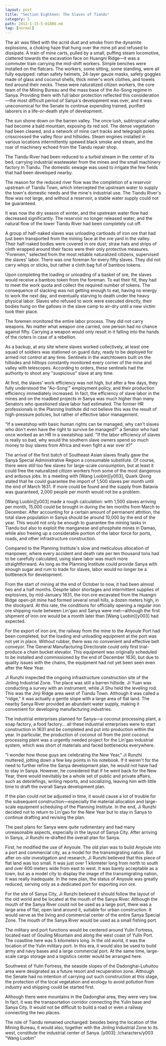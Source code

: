 ```yaml
---
layout: post
title: "Section Eighteen: The Slaves of Tiandu"
category: 5
path: 2012-1-15-5-01800.md
tag: [normal]
---
```


The air was filled with the acrid dust and smoke from the dynamite explosions, a choking haze that hung over the mine pit and refused to dissipate. A train of mine carts, pulled by a small, puffing steam locomotive, clattered towards the excavation face on Huangni Ridge—it was a commuter train carrying the mid-shift workers. Simple benches were installed on the flatcars. The workers, some sitting, some standing, were all fully equipped: rattan safety helmets, 24-layer gauze masks, safety goggles made of glass and coconut shells, thick miner's work clothes, and towels tied around their necks. These were naturalized citizen workers, the core team of the Mining Bureau and the mass base of the Ao-Song regime in Sanya. Providing them with full labor protection reflected this consideration—the most difficult period of Sanya's development was over, and it was uneconomical for the Senate to continue expending trained, purified laborers in a life-or-death style of development.

The sun shone down on the barren valley. The once lush, subtropical valley had become a bald mountain, exposing its red soil. The dense vegetation had been cleared, and a network of mine cart tracks and telegraph poles crisscrossed the valley floor and hillsides. Steam engines installed in various locations intermittently spewed black smoke and steam, and the roar of machinery echoed from the Tiandu repair shop.

The Tiandu River had been reduced to a turbid stream in the center of its bed, carrying industrial wastewater from the mines and the small machinery factory in Tiandu. The domestic sewage was used to irrigate the few fields that had been developed nearby.

The reason for the reduced river flow was the completion of a reservoir upstream of Tiandu Town, which intercepted the upstream water to supply the town's domestic needs and the mine's industrial use. The Tiandu River's flow was not large, and without a reservoir, a stable water supply could not be guaranteed.

It was now the dry season of winter, and the upstream water flow had decreased significantly. The reservoir no longer released water, and the natural flow of the lower Tiandu River had been completely cut off.

A group of half-naked slaves was unloading cartloads of iron ore that had just been transported from the mining face at the ore yard in the valley. Their half-naked bodies were covered in ore dust; straw hats and strips of cloth wrapped around their faces were their only protective measures. "Foremen," selected from the most reliable naturalized citizens, supervised the slaves' labor. There was one foreman for every fifty slaves. They did not carry whips or sticks, but rather a cloth bag full of bamboo tokens.

Upon completing the loading or unloading of a basket of ore, the slaves would receive a bamboo token from the foreman. To eat their fill, they had to meet the work quota and collect the required number of tokens. The consequence of slacking was not getting enough to eat, having no energy to work the next day, and eventually starving to death under the heavy physical labor. Slaves who refused to work were executed directly, their bodies hung on the gallows in the slave camp to air-dry until a new victim took their place.

The foremen monitored the entire labor process. They did not carry weapons. No matter what weapon one carried, one person had no chance against fifty. Carrying a weapon would only result in it falling into the hands of the rioters in case of a rebellion.

As a backup, at any site where slaves worked collectively, at least one squad of soldiers was stationed on guard duty, ready to be deployed for armed riot control at any time. Sentinels in the watchtowers built on the hillsides and hilltops constantly monitored every corner of the mine and valley with telescopes. According to orders, these sentinels had the authority to shoot any "suspicious" slave at any time.

At first, the slaves' work efficiency was not high, but after a few days, they fully understood the "Ao-Song'" employment policy, and their production efficiency immediately increased. In fact, the efficiency of slave labor in the mines and on the roadbed projects in Sanya was much higher than many Senators who questioned slave labor had estimated. The former HR professionals in the Planning Institute did not believe this was the result of high-pressure policies, but rather of effective labor management.

"If a sweatshop with basic human rights can be managed, why can't slaves who don't even have the right to survive be managed?" a Senator who had once worked as an HR in a sweatshop said. "If the labor efficiency of slaves is really so bad, why would the southern slave owners spend so much money to buy slaves from Africa and even fight a war over it?"

The arrival of the first batch of Southeast Asian slaves finally gave the Sanya Special Administrative Region a consumable substitute. Of course, there were still too few slaves for large-scale consumption, but at least it could free the naturalized citizen workers from some of the most dangerous and arduous jobs. In a meeting with [Wang Luobin][y003], Quark Qiong stated that he could guarantee the import of 1,500 slaves per month until the end of March 1631. If more could be found and the supply from Batavia was guaranteed, 2,000 people per month would not be a problem.

[Wang Luobin][y003] made a rough calculation: with 1,500 slaves arriving per month, 15,000 could be brought in during the ten months from March to December. After accounting for a certain amount of permanent attrition, the total slave population in Sanya should be around 10,000 by the end of the year. This would not only be enough to guarantee the mining tasks in Tiandu but also to exploit the manganese and phosphate mines in Damao, while also freeing up a considerable portion of the labor force for ports, roads, and other infrastructure construction.

Compared to the Planning Institute's slow and meticulous allocation of manpower, where every accident and death rate per ten thousand tons had to be carefully calculated, using slave labor was much more straightforward. As long as the Planning Institute could provide Sanya with enough sugar and rum to trade for slaves, labor would no longer be a bottleneck for development.

From the start of mining at the end of October to now, it had been almost two and a half months. Despite labor shortages and intermittent supplies of explosives, by mid-January 1631, the iron ore excavated from the Huangni Ridge open-pit mine had formed several small hills, a dozen meters high, in the stockyard. At this rate, the conditions for officially opening a regular iron ore shipping route between Lin'gao and Sanya were met—although the first shipment of iron ore would be a month later than [Wang Luobin][y003] had expected.

For the export of iron ore, the railway from the mine to the Anyoule Port had been completed, but the loading and unloading equipment at the port was not yet in place. Without rubber, there was no convenient and effective belt conveyor. The General Manufacturing Directorate could only first trial-produce a chain bucket elevator. This equipment was originally scheduled to be installed and commissioned by the end of December 1630, but due to quality issues with the chains, the equipment had not yet been seen even after the New Year.

Ji Runzhi inspected the ongoing infrastructure construction site of the Jinling Industrial Zone. The place was still a barren hillside. Ji Yuan was conducting a survey with an instrument, while Ji Shu held the leveling rod. This was the Jinji Ridge area west of Tiandu Town. Although it was called a "ridge," it was actually a gentle slope with a large area of flat land. The nearby Sanya River provided an abundant water supply, making it convenient for developing manufacturing industries.

The industrial enterprises planned for Sanya—a coconut processing plant, a soap factory, a food factory... all these industrial enterprises were to start construction in 1631 and be completed and put into production within the year. In particular, the production of coconut oil from the joint coconut processing plant was a urgently needed project for the Lin'gao industrial system, which was short of materials and faced bottlenecks everywhere.

"I wonder how those guys are celebrating the New Year," Ji Runzhi muttered, jotting down a few key points in his notebook. If it weren't for the need to further refine the Sanya development plan, he would not have had to stay in Sanya. However, he considered that if he went back for the New Year, there would inevitably be a whole set of public and private affairs, such as debriefings, writing reports, and socializing, leaving him with little time to draft the overall Sanya development plan.

If the plan could not be adjusted in time, it would cause a lot of trouble for the subsequent construction—especially the material allocation and large-scale equipment scheduling of the Planning Institute. In the end, Ji Runzhi decided not to return to Lin'gao for the New Year but to stay in Sanya to continue drafting and revising the plan.

The past plans for Sanya were quite rudimentary and had many unreasonable aspects, especially in the layout of Sanya City. After arriving in Sanya, Ji Runzhi re-drafted the overall plan for Sanya.

First, he modified the use of Anyoule. The old plan was to build Anyoule into a port and commercial city, as a model for the transmigrating nation. But after on-site investigation and research, Ji Runzhi believed that this piece of flat land was too small. It was just over 1 kilometer long from north to south and over 600 meters wide from east to west. It was barely acceptable as a town, but as a model city to display the image of the transmigrating nation, it was really inadequate. In the new plan, the status of Anyoule was greatly reduced, serving only as a dedicated port for exporting iron ore.

For the site of Sanya City, Ji Runzhi believed it should follow the layout of the old world and be located at the mouth of the Sanya River. Although the mouth of the Sanya River could not be used as a large port, there was a large area of flat, open land around it, suitable for urban construction. It would serve as the living and commercial center of the entire Sanya Special Zone. The mouth of the Sanya River would be used as a small fishing port.

The military and port functions would be centered around Yulin Fortress, located east of Gouling Mountain and along the west coast of Yulin Port. The coastline here was 5 kilometers long. In the old world, it was the location of the Yulin military port. In this era, it would also be used to build army and navy bases and a large commercial port. At the same time, large-scale cargo storage and a logistics center would be arranged here.

Southwest of Yulin Fortress, the seaside slopes of the Dadonghai-Luhuitou area were designated as a future resort and recuperation zone. Although the Senate had no intention of carrying out such construction at this stage, the protection of the local vegetation and ecology to avoid pollution from industry and shipping could be started first.

Although there were mountains in the Dadonghai area, they were very low. In fact, it was the transportation corridor connecting the Yulin base and Sanya City. It would not be difficult to build a road or even a railway connecting the two places.

The role of Tiandu remained unchanged: besides being the location of the Mining Bureau, it would also, together with the Jinling Industrial Zone to its west, constitute the industrial center of Sanya.
[y003]: /characters/y003 "Wang Luobin"
